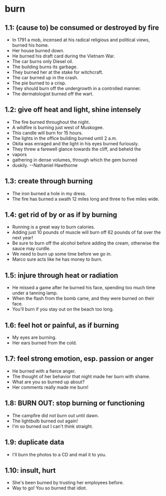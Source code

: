 # burn
## 1.1: (cause to) be consumed or destroyed by fire

  *  In 1791 a mob, incensed at his radical religious and political views, burned his home.
  *  Her house burned down.
  *  He burned his draft card during the Vietnam War.
  *  The car burns only Diesel oil.
  *  The building burns its garbage.
  *  They burned her at the stake for witchcraft.
  *  The car burned up in the crash.
  *  The pie burned to a crisp.
  *  They should burn off the undergrowth in a controlled manner.
  *  The dermatologist burned off the wart.

## 1.2: give off heat and light, shine intensely

  *  The fire burned throughout the night.
  *  A wildfire is burning just west of Muskogee.
  *  This candle will burn for 15 hours.
  *  The lights in the office building burned until 2 a.m.
  *  Okita was enraged and the light in his eyes burned furiously.
  *  They threw a farewell glance towards the cliff, and beheld the
  *  vapors
  *  gathering in dense volumes, through which the gem burned
  *  duskily. --Nathaniel Hawthorne

## 1.3: create through burning

  *  The iron burned a hole in my dress.
  *  The fire has burned a swath 12 miles long and three to five miles wide.

## 1.4: get rid of by or as if by burning

  *  Running is a great way to burn calories.
  *  Adding just 10 pounds of muscle will burn off 62 pounds of fat over the next year!
  *  Be sure to burn off the alcohol before adding the cream, otherwise the sauce may curdle.
  *  We need to burn up some time before we go in.
  *  Marco sure acts like he has money to burn.

## 1.5: injure through heat or radiation

  *  He missed a game after he burned his face, spending too much time under a tanning lamp.
  *  When the flash from the bomb came, and they were burned on their face.
  *  You'll burn if you stay out on the beach too long.

## 1.6: feel hot or painful, as if burning

  *  My eyes are burning.
  *  Her ears burned from the cold.

## 1.7: feel strong emotion, esp. passion or anger

  *  He burned with a fierce anger.
  *  The thought of her behavior that night made her burn with shame.
  *  What are you so burned up about?
  *  Her comments really made me burn!

## 1.8: BURN OUT: stop burning or functioning

  *  The campfire did not burn out until dawn.
  *  The lightbulb burned out again!
  *  I'm so burned out I can't think straight.

## 1.9: duplicate data

  *  I'll burn the photos to a CD and mail it to you.

## 1.10: insult, hurt

  *  She's been burned by trusting her employees before.
  *  Way to go! You so burned that idiot.
